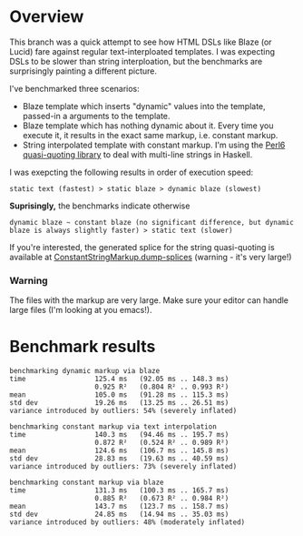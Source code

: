 # Overview

This branch was a quick attempt to see how HTML DSLs like Blaze (or Lucid) fare against regular text-interploated templates. I was expecting DSLs to be slower than string interploation, but the benchmarks are surprisingly painting a different picture.

I've benchmarked three scenarios:

* Blaze template which inserts "dynamic" values into the template, passed-in a arguments to the template.
* Blaze template which has nothing dynamic about it. Every time you execute it, it results in the exact same markup, i.e. constant markup.
* String interpolated template with constant markup. I'm using the [Perl6 quasi-quoting library](http://hackage.haskell.org/package/interpolatedstring-perl6-0.9.0/docs/Text-InterpolatedString-Perl6.html) to deal with multi-line strings in Haskell.

I was exepcting the following results in order of execution speed:

```
static text (fastest) > static blaze > dynamic blaze (slowest)
```

**Suprisingly,** the benchmarks indicate otherwise

```
dynamic blaze ~ constant blaze (no significant difference, but dynamic blaze is always slightly faster) > static text (slower)
```

If you're interested, the generated splice for the string quasi-quoting is available at [ConstantStringMarkup.dump-splices](https://raw.githubusercontent.com/vacationlabs/monad-transformer-benchmark/d32511c9348afd648028c3302c5debd0d2d255ed/ConstantStringMarkup.dump-splices) (warning - it's very large!)

### Warning

The files with the markup are very large. Make sure your editor can handle large files (I'm looking at you emacs!). 

# Benchmark results

```
benchmarking dynamic markup via blaze
time                 125.4 ms   (92.05 ms .. 148.3 ms)
                     0.925 R²   (0.804 R² .. 0.993 R²)
mean                 105.0 ms   (91.28 ms .. 115.3 ms)
std dev              19.26 ms   (13.25 ms .. 26.51 ms)
variance introduced by outliers: 54% (severely inflated)

benchmarking constant markup via text interpolation
time                 140.3 ms   (94.46 ms .. 195.7 ms)
                     0.872 R²   (0.524 R² .. 0.989 R²)
mean                 124.6 ms   (106.7 ms .. 145.8 ms)
std dev              28.83 ms   (19.63 ms .. 40.59 ms)
variance introduced by outliers: 73% (severely inflated)

benchmarking constant markup via blaze
time                 131.3 ms   (100.3 ms .. 165.7 ms)
                     0.885 R²   (0.673 R² .. 0.984 R²)
mean                 143.7 ms   (123.7 ms .. 158.7 ms)
std dev              24.85 ms   (14.94 ms .. 35.03 ms)
variance introduced by outliers: 48% (moderately inflated)
```